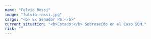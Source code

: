 ```yaml
---
name: "Fulvio Rossi"
image: "fulvio-rossi.jpg"
cargo: "<b> Ex Senador PS:</b>"
current_situation: "<b>Estado:</b> Sobreseído en el Caso SQM." 
risk: ""
---
```

